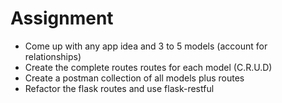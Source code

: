 # Assignment

-   Come up with any app idea and 3 to 5 models (account for relationships)
-   Create the complete routes routes for each model (C.R.U.D)
-   Create a postman collection of all models plus routes
-   Refactor the flask routes and use flask-restful
